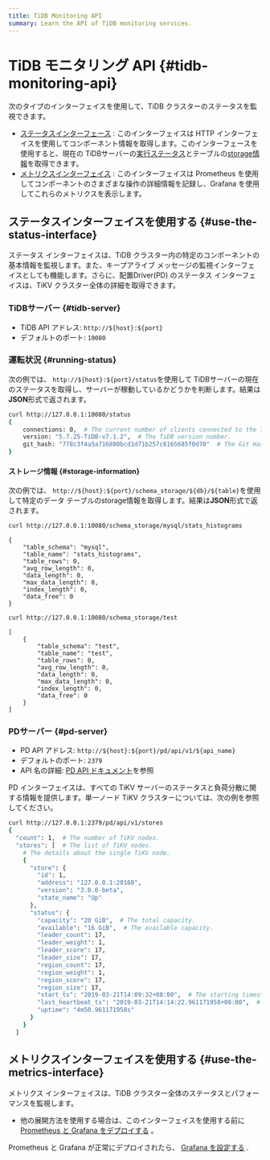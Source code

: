 ```yaml
---
title: TiDB Monitoring API
summary: Learn the API of TiDB monitoring services.
---
```


# TiDB モニタリング API {#tidb-monitoring-api}

次のタイプのインターフェイスを使用して、TiDB クラスターのステータスを監視できます。

-   [ステータスインターフェース](#use-the-status-interface) : このインターフェイスは HTTP インターフェイスを使用してコンポーネント情報を取得します。このインターフェースを使用すると、現在の TiDBサーバーの[実行ステータス](#running-status)とテーブルの[storage情報](#storage-information)を取得できます。
-   [メトリクスインターフェイス](#use-the-metrics-interface) : このインターフェイスは Prometheus を使用してコンポーネントのさまざまな操作の詳細情報を記録し、Grafana を使用してこれらのメトリクスを表示します。

## ステータスインターフェイスを使用する {#use-the-status-interface}

ステータス インターフェイスは、TiDB クラスター内の特定のコンポーネントの基本情報を監視します。また、キープアライブ メッセージの監視インターフェイスとしても機能します。さらに、配置Driver(PD) のステータス インターフェイスは、TiKV クラスター全体の詳細を取得できます。

### TiDBサーバー {#tidb-server}

-   TiDB API アドレス: `http://${host}:${port}`
-   デフォルトのポート: `10080`

### 運転状況 {#running-status}

次の例では、 `http://${host}:${port}/status`を使用して TiDBサーバーの現在のステータスを取得し、サーバーが稼動しているかどうかを判断します。結果は**JSON**形式で返されます。

```bash
curl http://127.0.0.1:10080/status
{
    connections: 0,  # The current number of clients connected to the TiDB server.
    version: "5.7.25-TiDB-v7.1.2",  # The TiDB version number.
    git_hash: "778c3f4a5a716880bcd1d71b257c8165685f0d70"  # The Git Hash of the current TiDB code.
}
```

#### ストレージ情報 {#storage-information}

次の例では、 `http://${host}:${port}/schema_storage/${db}/${table}`を使用して特定のデータ テーブルのstorage情報を取得します。結果は**JSON**形式で返されます。

```bash
curl http://127.0.0.1:10080/schema_storage/mysql/stats_histograms
```

    {
        "table_schema": "mysql", 
        "table_name": "stats_histograms", 
        "table_rows": 0, 
        "avg_row_length": 0, 
        "data_length": 0, 
        "max_data_length": 0, 
        "index_length": 0, 
        "data_free": 0
    }

```bash
curl http://127.0.0.1:10080/schema_storage/test
```

    [
        {
            "table_schema": "test", 
            "table_name": "test", 
            "table_rows": 0, 
            "avg_row_length": 0, 
            "data_length": 0, 
            "max_data_length": 0, 
            "index_length": 0, 
            "data_free": 0
        }
    ]

### PDサーバー {#pd-server}

-   PD API アドレス: `http://${host}:${port}/pd/api/v1/${api_name}`
-   デフォルトのポート: `2379`
-   API 名の詳細: [PD API ドキュメント](https://download.pingcap.com/pd-api-v1.html)を参照

PD インターフェイスは、すべての TiKV サーバーのステータスと負荷分散に関する情報を提供します。単一ノード TiKV クラスターについては、次の例を参照してください。

```bash
curl http://127.0.0.1:2379/pd/api/v1/stores
{
  "count": 1,  # The number of TiKV nodes.
  "stores": [  # The list of TiKV nodes.
    # The details about the single TiKV node.
    {
      "store": {
        "id": 1,
        "address": "127.0.0.1:20160",
        "version": "3.0.0-beta",
        "state_name": "Up"
      },
      "status": {
        "capacity": "20 GiB",  # The total capacity.
        "available": "16 GiB",  # The available capacity.
        "leader_count": 17,
        "leader_weight": 1,
        "leader_score": 17,
        "leader_size": 17,
        "region_count": 17,
        "region_weight": 1,
        "region_score": 17,
        "region_size": 17,
        "start_ts": "2019-03-21T14:09:32+08:00",  # The starting timestamp.
        "last_heartbeat_ts": "2019-03-21T14:14:22.961171958+08:00",  # The timestamp of the last heartbeat.
        "uptime": "4m50.961171958s"
      }
    }
  ]
```

## メトリクスインターフェイスを使用する {#use-the-metrics-interface}

メトリクス インターフェイスは、TiDB クラスター全体のステータスとパフォーマンスを監視します。

-   他の展開方法を使用する場合は、このインターフェイスを使用する前に[Prometheus と Grafana をデプロイする](/deploy-monitoring-services.md) 。

Prometheus と Grafana が正常にデプロイされたら、 [Grafana を設定する](/deploy-monitoring-services.md#configure-grafana) .
